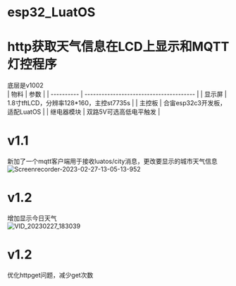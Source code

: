 # esp32_LuatOS
# http获取天气信息在LCD上显示和MQTT灯控程序
底层是v1002  
| 物料       | 参数                                    |
| ---------- | --------------------------------------- |
| 显示屏     | 1.8寸tftLCD，分辨率128*160，主控st7735s |
| 主控板     | 合宙esp32c3开发板，适配LuatOS           |
| 继电器模块 | 双路5V可选高低电平触发                  |

# v1.1  
新加了一个mqtt客户端用于接收luatos/city消息，更改要显示的城市天气信息  
![Screenrecorder-2023-02-27-13-05-13-952](https://user-images.githubusercontent.com/80613363/221519840-444c480d-fc87-42b1-a8d2-44a83a3bf06f.gif)  

# v1.2  
增加显示今日天气  
![VID_20230227_183039](https://user-images.githubusercontent.com/80613363/221546104-d55a8085-d61d-47d5-b08a-ee7a9179465c.gif)  

# v1.2  
优化httpget问题，减少get次数  
